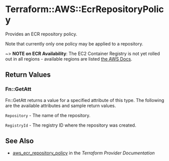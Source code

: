# Terraform::AWS::EcrRepositoryPolicy

Provides an ECR repository policy.

Note that currently only one policy may be applied to a repository.

~> **NOTE on ECR Availability**: The EC2 Container Registry is not yet rolled out
in all regions - available regions are listed
[the AWS Docs](https://docs.aws.amazon.com/general/latest/gr/rande.html#ecr_region).

## Return Values

### Fn::GetAtt

Fn::GetAtt returns a value for a specified attribute of this type. The following are the available attributes and sample return values.

`Repository` - The name of the repository.

`RegistryId` - The registry ID where the repository was created.

## See Also

* [aws_ecr_repository_policy](https://www.terraform.io/docs/providers/aws/r/ecr_repository_policy.html) in the _Terraform Provider Documentation_